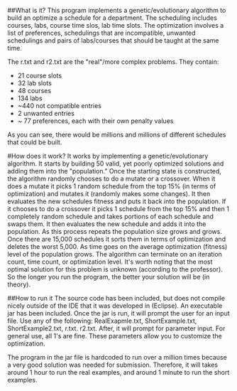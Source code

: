 ##What is it?
This program implements a genetic/evolutionary algorithm to build an optimize a schedule for a department. 
The scheduling includes courses, labs, course time slos, lab time slots. The optimization involves 
a list of preferences, schedulings that are incompatible, unwanted schedulings and pairs of labs/courses that should be taught at the same time.

The r.txt and r2.txt are the "real"/more complex problems. They contain:
  - 21 course slots
  - 32 lab slots
  - 48 courses
  - 134 labs
  - ~440 not compatible entries
  - 2 unwanted entries
  - ~ 77 preferences, each with their own penalty values
  
As you can see, there would be millions and millions of different schedules that could be built. 

#How does it work?
  It works by implementing a genetic/evolutionary algorithm. It starts by building 50 valid, yet poorly optimized solutions and
adding them into the "population." Once the starting state is constructed, the algorithm randomly chooses to do a mutate or a crossover.
When it does a mutate it picks 1 random schedule from the top 15% (in terms of optimization) and mutates it (randomly makes some changes). 
It then evaluates the new schedules fitness and puts it back into the population. If it chooses to do a crossover it picks 1 schedule from
the top 15% and then 1 completely random schedule and takes portions of each schedule and swaps them. It then evaluates the new
schedule and adds it into the population. As this process repeats the population size grows and grows. Once there are 15,000 schedules
it sorts them in terms of optimization and deletes the worst 5,000. As time goes on the average optimization (fitness) level of the population
grows. The algorithm can terminate on an iteration count, time count, or optimization level. It's worth noting that the most optimal 
solution for this problem is unknown (according to the professor). So the longer you run the program, the better your solution will be (in theory).

##How to run it
  The source code has been included, but does not compile nicely outside of the IDE that it was developed in (Eclipse). An executable
  jar has been included. Once the jar is run, it will prompt the user for an input file. Use any of the following: RealExapmle.txt, 
  ShortExample.txt, ShortExample2.txt, r.txt. r2.txt. After, it will prompt for parameter input. For general use, all 1's are fine.
  These parameters allow you to customize the optimization.
  
  The program in the jar file is hardcoded to run over a million times because a very good solution was needed for submission. 
  Therefore, it will takes around 1 hour to run the real examples, and around 1 minute to run the short examples.

